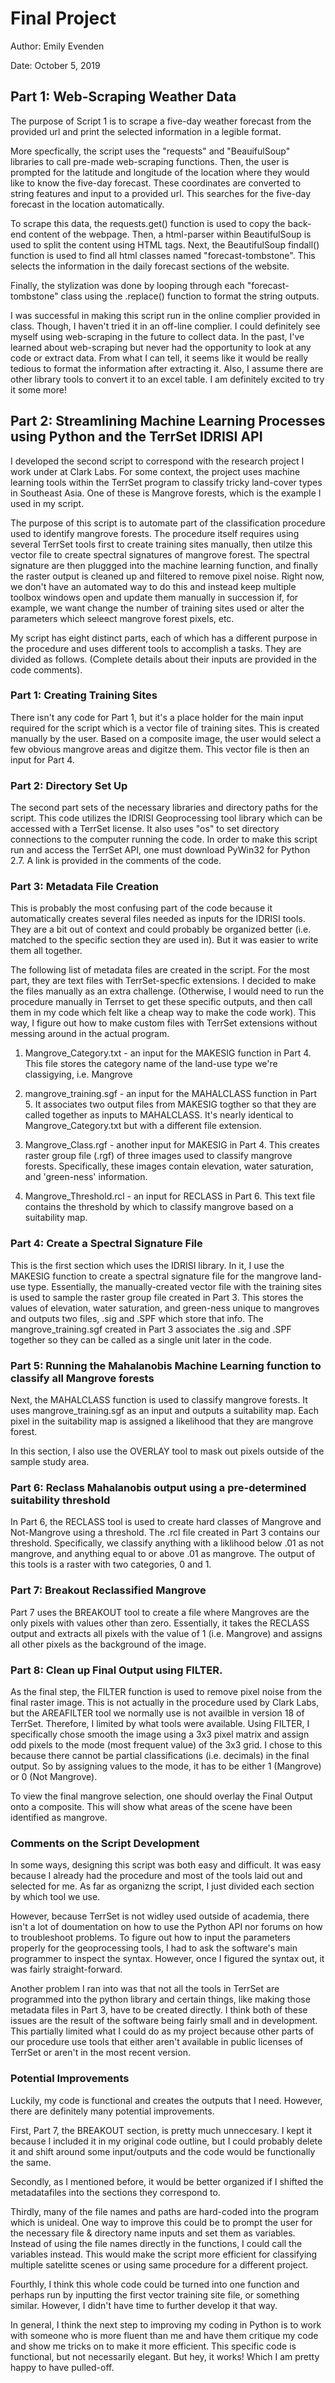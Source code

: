 # Final Project
Author: Emily Evenden

Date: October 5, 2019

## Part 1: Web-Scraping Weather Data
  
  The purpose of Script 1 is to scrape a five-day weather forecast from the provided url and print the selected information in a legible format. 
  
  More specfically, the script uses the "requests" and "BeauifulSoup" libraries to call pre-made web-scraping functions. Then, the user is prompted for the latitude and longitude of the location where they would like to know the five-day forecast. These coordinates are converted to string features and input to a provided url. This searches for the five-day forecast in the location automatically. 
  
  To scrape this data, the requests.get() function is used to copy the back-end content of the webpage. Then, a html-parser within BeautifulSoup is used to split the content using HTML tags. Next, the BeautifulSoup findall() function is used to find all html classes named "forecast-tombstone". This selects the information in the daily forecast sections of the website.
  
  Finally, the stylization was done by looping through each "forecast-tombstone" class using the .replace() function to format the string outputs.
  
  I was successful in making this script run in the online complier provided in class. Though, I haven't tried it in an off-line complier. I could definitely see myself using web-scraping in the future to collect data. In the past, I've learned about web-scraping but never had the opportunity to look at any code or extract data. From what I can tell, it seems like it would be really tedious to format the information after extracting it. Also, I assume there are other library tools to convert it to an excel table. I am definitely excited to try it some more!
  
  
## Part 2: Streamlining Machine Learning Processes using Python and the TerrSet IDRISI API

  I developed the second script to correspond with the research project I work under at Clark Labs. For some context, the project uses machine learning tools within the TerrSet program to classify tricky land-cover types in Southeast Asia. One of these is Mangrove forests, which is the example I used in my script.
  
  The purpose of this script is to automate part of the classification procedure used to identify mangrove forests. The procedure itself requires using several TerrSet tools first to create training sites manually, then utilze this vector file to create spectral signatures of mangrove forest. The spectral signature are then pluggged into the machine learning function, and finally the raster output is cleaned up and filtered to remove pixel noise. Right now, we don't have an automated way to do this and instead keep multiple toolbox windows open and update them manually in succession if, for example, we want change the number of training sites used or alter the parameters which seleect mangrove forest pixels, etc. 
  
  My script has eight distinct parts, each of which has a different purpose in the procedure and uses different tools to accomplish a tasks. They are divided as follows. (Complete details about their inputs are provided in the code comments).
  
  ### Part 1: Creating Training Sites
  There isn't any code for Part 1, but it's a place holder for the main input required for the script which is a vector file of training sites. This is created manually by the user. Based on a composite image, the user would select a few obvious mangrove areas and digitze them. This vector file is then an input for Part 4. 
  
  ### Part 2: Directory Set Up
  The second part sets of the necessary libraries and directory paths for the script. This code utilizes the IDRISI Geoprocessing tool library which can be accessed with a TerrSet license. It also uses "os" to set directory connections to the computer running the code. In order to make this script run and access the TerrSet API, one must download PyWin32 for Python 2.7. A link is provided in the comments of the code.
  
  ### Part 3: Metadata File Creation
  This is probably the most confusing part of the code because it automatically creates several files needed as inputs for the IDRISI tools. They are a bit out of context and could probably be organized better (i.e. matched to the specific section they are used in). But it was easier to write them all together. 
  
  The following list of metadata files are created in the script. For the most part, they are text files with TerrSet-specfic extensions. I decided to make the files manually as an extra challenge. (Otherwise, I would need to run the procedure manually in Terrset to get these specific outputs, and then call them in my code which felt like a cheap way to make the code work). This way, I figure out how to make custom files with TerrSet extensions without messing around in the actual program.
  
  1. Mangrove_Category.txt - an input for the MAKESIG function in Part 4. This file stores the category name of the land-use type we're classigying, i.e. Mangrove
  
  2. mangrove_training.sgf - an input for the MAHALCLASS function in Part 5. It associates two output files from MAKESIG togther so that they are called together as inputs to MAHALCLASS. It's nearly identical to Mangrove_Category.txt but with a different file extension.
  
  3. Mangrove_Class.rgf - another  input for MAKESIG in Part 4. This creates raster group file (.rgf) of three images used to classify mangrove forests. Specifically, these images contain elevation, water saturation, and 'green-ness' information.
  
  4. Mangrove_Threshold.rcl - an input for RECLASS in Part 6. This text file contains the threshold by which to classify mangrove based on a suitability map.
  
  ### Part 4: Create a Spectral Signature File
  This is the first section which uses the IDRISI library. In it, I use the MAKESIG function to create a spectral signature file for the mangrove land-use type. Essentially, the manually-created vector file with the training sites is used to sample the raster group file created in Part 3. This stores the values of elevation, water saturation, and green-ness unique to mangroves and outputs two files, .sig and .SPF which store that info. The mangrove_training.sgf created in Part 3 associates the .sig and .SPF together so they can be called as a single unit later in the code. 
  
  ### Part 5: Running the Mahalanobis Machine Learning function to classify all Mangrove forests
  Next, the MAHALCLASS function is used to classify mangrove forests. It uses mangrove_training.sgf as an input and outputs a suitability map. Each pixel in the suitability map is assigned a likelihood that they are mangrove forest. 
  
  In this section, I also use the OVERLAY tool to mask out pixels outside of the sample study area. 
  
  ### Part 6: Reclass Mahalanobis output using a pre-determined suitability threshold
  In Part 6, the RECLASS tool is used to create hard classes of Mangrove and Not-Mangrove using a threshold. The .rcl file created in Part 3 contains our threshold. Specifically, we classify anything with a liklihood below .01 as not mangrove, and anything equal to or above .01 as mangrove. The output of this tools is a raster with two categories, 0 and 1. 
  
  ### Part 7: Breakout Reclassified Mangrove
   Part 7 uses the BREAKOUT tool to create a file where Mangroves are the only pixels with values other than zero. Essentially, it takes the RECLASS output and extracts all pixels with the value of 1 (i.e. Mangrove) and assigns all other pixels as the background of the image.
  
  ### Part 8: Clean up Final Output using FILTER.
   As the final step, the FILTER function is used to remove pixel noise from the final raster image. This is not actually in the procedure used by Clark Labs, but the AREAFILTER tool we normally use is not availble in version 18 of TerrSet. Therefore, I limited by what tools were available. Using FILTER, I specifically chose smooth the image using a 3x3 pixel matrix and assign odd pixels to the mode (most frequent value) of the 3x3 grid. I chose to this because there cannot be partial classifications (i.e. decimals) in the final output. So by assigning values to the mode, it has to be either 1 (Mangrove) or 0 (Not Mangrove).
   


To view the final mangrove selection, one should overlay the Final Output onto a composite. This will show what areas of the scene have been identified as mangrove. 

   
 ### Comments on the Script Development
  In some ways, designing this script was both easy and difficult. It was easy because I already had the procedure and most of the tools laid out and selected for me. As far as organizng the script, I just divided each section by which tool we use.
  
  However, because TerrSet is not widley used outside of academia, there isn't a lot of doumentation on how to use the Python API nor forums on how to troubleshoot problems. To figure out how to input the parameters properly for the geoprocessing tools, I had to ask the software's main programmer to inspect the syntax. However, once I figured the syntax out, it was fairly straight-forward.
  
  Another problem I ran into was that not all the tools in TerrSet are programmed into the python library and certain things, like making those metadata files in Part 3, have to be created directly. I think both of these issues are the result of the software being fairly small and in development. This partially limited what I could do as my project because other parts of our procedure use tools that either aren't available in public licenses of TerrSet or aren't in the most recent version.
  
  
### Potential Improvements
  Luckily, my code is functional and creates the outputs that I need. However, there are definitely many potential improvements.
    
    
  First, Part 7, the BREAKOUT section, is pretty much unneccesary. I kept it because I included it in my original code outline, but I could probably delete it and shift around some input/outputs and the code would be functionally the same.
  
  
  Secondly, as I mentioned before, it would be better organized if I shifted the metadatafiles into the sections they correspond to.
  
  
  Thirdly, many of the file names and paths are hard-coded into the program which is unideal. One way to improve this could be to prompt the user for the necessary file & directory name inputs and set them as variables. Instead of using the file names directly in the functions, I could call the variables instead. This would make the script more efficient for classifying multiple satelitte scenes or using same procedure for a different project. 
  
  
  Fourthly, I think this whole code could be turned into one function and perhaps run by inputting the first vector training site file, or something similar. However, I didn't have time to further develop it that way.
  
  
  In general, I think the next step to improving my coding in Python is to work with someone who is more fluent than me and have them critique my code and show me tricks on to make it more efficient. This specific code is functional, but not necessarily elegant. But hey, it works! Which I am pretty happy to have pulled-off.
  
  
